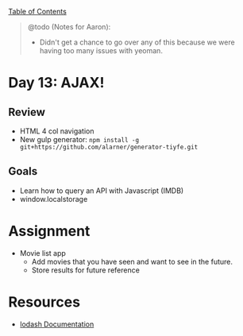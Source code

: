 [Table of Contents](/README.md)
> @todo (Notes for Aaron):
> - Didn't get a chance to go over any of this because we were having too many issues with yeoman.

# Day 13: AJAX!

## Review
- HTML 4 col navigation
- New gulp generator: `npm install -g git+https://github.com/alarner/generator-tiyfe.git`

## Goals
- Learn how to query an API with Javascript (IMDB)
- window.localstorage


# Assignment
- Movie list app
	- Add movies that you have seen and want to see in the future.
	- Store results for future reference


# Resources
- [lodash Documentation](https://lodash.com/docs)
